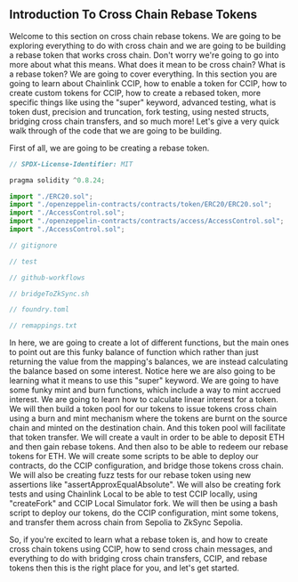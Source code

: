 ## Introduction To Cross Chain Rebase Tokens

Welcome to this section on cross chain rebase tokens. We are going to be exploring everything to do with cross chain and we are going to be building a rebase token that works cross chain. Don't worry we're going to go into more about what this means. What does it mean to be cross chain? What is a rebase token? We are going to cover everything. In this section you are going to learn about Chainlink CCIP, how to enable a token for CCIP, how to create custom tokens for CCIP, how to create a rebased token, more specific things like using the "super" keyword, advanced testing, what is token dust, precision and truncation, fork testing, using nested structs, bridging cross chain transfers, and so much more! Let's give a very quick walk through of the code that we are going to be building.

First of all, we are going to be creating a rebase token.

```javascript
// SPDX-License-Identifier: MIT

pragma solidity ^0.8.24;

import "./ERC20.sol";
import "./openzeppelin-contracts/contracts/token/ERC20/ERC20.sol";
import "./AccessControl.sol";
import "./openzeppelin-contracts/contracts/access/AccessControl.sol";
import "./AccessControl.sol";

// gitignore

// test

// github-workflows

// bridgeToZkSync.sh

// foundry.toml

// remappings.txt
```

In here, we are going to create a lot of different functions, but the main ones to point out are this funky balance of function which rather than just returning the value from the mapping's balances, we are instead calculating the balance based on some interest. Notice here we are also going to be learning what it means to use this "super" keyword. We are going to have some funky mint and burn functions, which include a way to mint accrued interest. We are going to learn how to calculate linear interest for a token. We will then build a token pool for our tokens to issue tokens cross chain using a burn and mint mechanism where the tokens are burnt on the source chain and minted on the destination chain. And this token pool will facilitate that token transfer. We will create a vault in order to be able to deposit ETH and then gain rebase tokens. And then also to be able to redeem our rebase tokens for ETH. We will create some scripts to be able to deploy our contracts, do the CCIP configuration, and bridge those tokens cross chain. We will also be creating fuzz tests for our rebase token using new assertions like "assertApproxEqualAbsolute". We will also be creating fork tests and using Chainlink Local to be able to test CCIP locally, using "createFork" and CCIP Local Simulator fork. We will then be using a bash script to deploy our tokens, do the CCIP configuration, mint some tokens, and transfer them across chain from Sepolia to ZkSync Sepolia. 

So, if you're excited to learn what a rebase token is, and how to create cross chain tokens using CCIP, how to send cross chain messages, and everything to do with bridging cross chain transfers, CCIP, and rebase tokens then this is the right place for you, and let's get started. 
